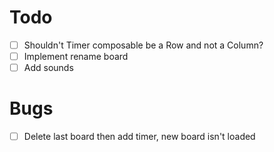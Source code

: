 # Todo
- [ ] Shouldn't Timer composable be a Row and not a Column?
- [ ] Implement rename board
- [ ] Add sounds

# Bugs
- [ ] Delete last board then add timer, new board isn't loaded